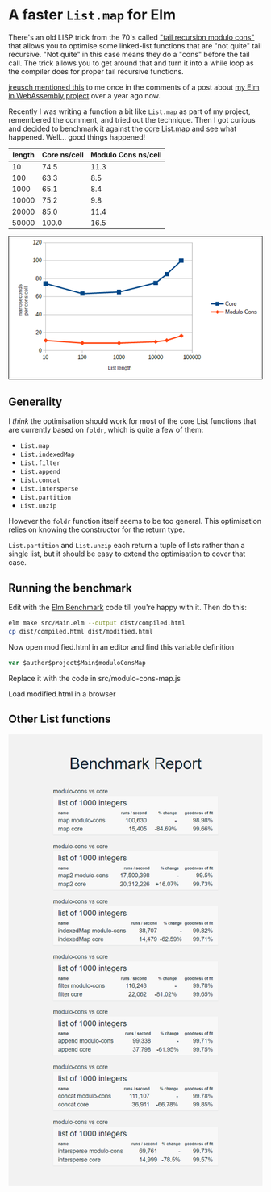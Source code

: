 # A faster `List.map` for Elm

There's an old LISP trick from the 70's called ["tail recursion modulo cons"](https://en.wikipedia.org/wiki/Tail_call#Tail_recursion_modulo_cons) that allows you to optimise some linked-list functions that are "not quite" tail recursive. "Not quite" in this case means they do a "cons" before the tail call. The trick allows you to get around that and turn it into a while loop as the compiler does for proper tail recursive functions.

[jreusch mentioned this](https://discourse.elm-lang.org/t/elm-core-libs-in-webassembly/4443/11) to me once in the comments of a post about [my Elm in WebAssembly project](https://github.com/brian-carroll/elm_c_wasm/) over a year ago now.

Recently I was writing a function a bit like `List.map` as part of my project, remembered the comment, and tried out the technique. Then I got curious and decided to benchmark it against the [core List.map](https://package.elm-lang.org/packages/elm/core/latest/List#map) and see what happened. Well... good things happened!

| length | Core ns/cell | Modulo Cons ns/cell |
| ------ | ------------ | ------------------- |
| 10     | 74.5         | 11.3                |
| 100    | 63.3         | 8.5                 |
| 1000   | 65.1         | 8.4                 |
| 10000  | 75.2         | 9.8                 |
| 20000  | 85.0         | 11.4                |
| 50000  | 100.0        | 16.5                |

![Chart of benchmark results](./docs/chart.png)

## Generality

I _think_ the optimisation should work for most of the core List functions that are currently based on `foldr`, which is quite a few of them:

- `List.map`
- `List.indexedMap`
- `List.filter`
- `List.append`
- `List.concat`
- `List.intersperse`
- `List.partition`
- `List.unzip`

However the `foldr` function itself seems to be too general. This optimisation relies on knowing the constructor for the return type.

`List.partition` and `List.unzip` each return a tuple of lists rather than a single list, but it should be easy to extend the optimisation to cover that case.

## Running the benchmark

Edit with the [Elm Benchmark](https://package.elm-lang.org/packages/elm-explorations/benchmark/latest) code till you're happy with it. Then do this:

```bash
elm make src/Main.elm --output dist/compiled.html
cp dist/compiled.html dist/modified.html
``` 

Now open modified.html in an editor and find this variable definition
```js
var $author$project$Main$moduloConsMap
```

Replace it with the code in src/modulo-cons-map.js

Load modified.html in a browser

## Other List functions

![Benchmark results for several functions](./docs/benchmarks.png)
